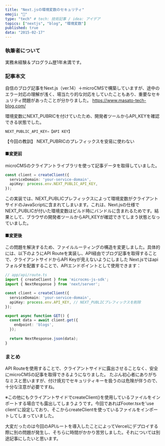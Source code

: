 ```yaml
---
title: "Next.jsの環境変数のセキュリティ"
emoji: "🔐"
type: "tech" # tech: 技術記事 / idea: アイデア
topics: ["nextjs", "blog", "環境変数"]
published: true
data: "2015-02-17"
---
```


### 執筆者について
実務未経験＆プログラム歴1年未満です。

### 記事本文
自信のブログ記事をNext.js（ver.14）＋microCMSで構築していますが、途中のエラー対応の理解が浅く、場当たり的な対応をしていたこともあり、重要なセキュリティ問題があったことが分かりました。
https://www.masato-tech-blog.com/


環境変数にNEXT_PUBRICを付けていたため、開発者ツールからAPI_KEYを確認できる状態でした。

```typescript
NEXT_PUBLIC_API_KEY=【API KEY】
```
【今回の教訓】
NEXT_PUBRICのプレフィックスを安易に使わない

#### ■変更前

microCMSのクライアントライブラリを使って記事データを取得していました。
```typescript
const client = createClient({
  serviceDomain: 'your-service-domain',
  apiKey: process.env.NEXT_PUBLIC_API_KEY,
});
```
この実装では、NEXT_PUBLICプレフィックスによって環境変数がクライアントサイドのJavaScriptに含まれてしまいます。これは、Next.jsの仕様でNEXT_PUBLICが付いた環境変数はビルド時にバンドルに含まれるためです。結果として、ブラウザの開発者ツールからAPI_KEYが確認できてしまう状態となっていました。


#### ■変更後

この問題を解決するため、ファイルルーティングの構造を変更しました。具体的には、以下のようにAPI Routeを実装し、API経由でブログ記事を取得することで、クライアントサイドからAPI Keyが見えないようにしました
Next.jsではapiフォルダを配置することで、APIエンドポイントとして使用できます：
```typescript
// app/api/route.ts
import { createClient } from 'microcms-js-sdk';
import { NextResponse } from 'next/server';

const client = createClient({
  serviceDomain: 'your-service-domain',
  apiKey: process.env.API_KEY, // NEXT_PUBLICプレフィックスを削除
});

export async function GET() {
  const data = await client.get({
    endpoint: 'blogs',
  });
  
  return NextResponse.json(data);
}
```

### まとめ
API Routeを使用することで、クライアントサイドに露出させることなく、安全にmicroCMSの記事を取得できるようになりました。
たぶん初心者にありがちなミスと思いますが、付け焼刃でセキュリティキーを扱うのは危険が伴うので、十分な注意が必要ですね。

※この他にもクライアントサイドでcreateClient()を使用しているファイルをインポートする場合でも露出してしまうようです。今回であればFooter.tsxを'use client'に設定しており、そこからcreateClientを使っているファイルをインポートしてしまっていました。

大変だったのは今回のAPIルートを導入したことによってVercelにデプロイする際に別の問題が発生し、そちらに時間がかかり苦労しました。それについては別途記事にしたいと思います。




